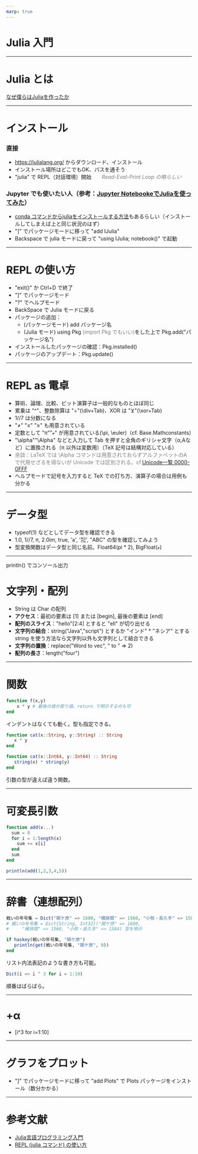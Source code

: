 ```yaml
---
marp: true
---
```

# Julia 入門

---
<!-- paginate: true -->
<!-- footer: Julia 入門 -->
# Julia とは
[なぜ僕らはJuliaを作ったか](https://www.geidai.ac.jp/~marui/julialang/why_we_created_julia/index.html)

---
# インストール
### 直接
* https://julialang.org/ からダウンロード、インストール
* インストール場所はどこでもOK、パスを通そう
* "julia" で REPL（対話環境）開始　　<span style="color: gray">*Read-Eval-Print Loop の略らしい*</span>

### Jupyter でも使いたい人（参考：[Jupyter NotebookeでJuliaを使ってみた](https://note.com/char_mi/n/nf8fc1b83591d)）
* [conda コマンドからjuliaをインストールする方法](https://qiita.com/MTNakata/items/54b8c0fc49df4d026eef)もあるらしい（インストールしてしまえば上と同じ状況のはず）
* "]" でパッケージモードに移って "add IJulia"
* Backspace で julia モードに戻って "using IJulia; notebook()" で起動

---
# REPL の使い方
* "exit()" か Ctrl+D で終了
* "]" でパッケージモード
* "?" でヘルプモード
* BackSpace で Julia モードに戻る
* パッケージの追加：
  - (パッケージモード) add パッケージ名
  - (Julia モード) using Pkg <span style="color:gray">(import Pkg でもいい)</span>をした上で Pkg.add("パッケージ名") 
* インストールしたパッケージの確認：Pkg.installed()
* パッケージのアップデート：Pkg.update()

---
# REPL as 電卓
* 算術、論理、比較、ビット演算子は一般的なものとほぼ同じ
* 累乗は "^"、整数除算は "÷"(\div+Tab)、XOR は "⊻"(\xor+Tab)
* 1//7 は分数になる
* "≠" "≤" "≥" も用意されている
* 定数として "π""ℯ" が用意されている(\pi, \euler)（cf. Base.Mathconstants）
* "\alpha""\Alpha" などと入力して Tab を押すと全角のギリシャ文字（α,Αなど）に置換される（π 以外は変数用）（TeX 記号は結構対応している）
* <span style="color:gray">余談：LaTeX では \Alpha コマンドは用意されておらずアルファベットのAで代用せざるを得ないが Unicode では区別される。cf.[Unicode一覧 0000-0FFF](https://ja.wikipedia.org/wiki/Unicode%E4%B8%80%E8%A6%A7_0000-0FFF)</span>
* ヘルプモードで記号を入力すると TeX での打ち方、演算子の場合は用例も分かる

---
# データ型
* typeof(1) などとしてデータ型を確認できる
* 1.0, 1//7, π, 2.0im, true, 'a', '㌕', "ABC" の型を確認してみよう
* 型変換関数はデータ型と同じ名前。Float64(pi * 2), BigFloat(ℯ)

---
println() でコンソール出力
# 文字列・配列
* String は Char の配列
* **アクセス**：最初の要素は [1] または [begin], 最後の要素は [end]
* **配列のスライス**："hello"[2:4] とすると "ell" が切り出せる
* **文字列の結合**：string("Java","script") とするか "インド" * "ネシア" とする
string を使う方法なら文字列以外も文字列として結合できる
* **文字列の置換**：replace("Word to vec", " to " => 2)
* **配列の長さ**：length("four")

---
# 関数
```julia
function f(x,y)
    x * y # 最後の値が戻り値。return で明示するのも可
end
```
インデントはなくても動く。型も指定できる。
```julia
function cat(x::String, y::String) :: String
   x * y
end

function cat(x::Int64, y::Int64) :: String
   string(x) * string(y)
end
```
引数の型が違えば違う関数。

---
# 可変長引数
```julia
function add(x...)
  sum = 0
  for i = 1:length(x)
    sum += x[i]
  end
  sum
end

println(add(1,2,3,4,5))
```

---
# 辞書（連想配列）
```julia
戦いの年号集 = Dict("関ケ原" => 1600, "桶狭間" => 1560, "小牧・長久手" => 1584)
# 戦いの年号集 = Dict{String, Int32}("関ケ原" => 1600, 
#     "桶狭間" => 1560, "小牧・長久手" => 1584) 型を明示

if haskey(戦いの年号集, "関ケ原")
   println(get(戦いの年号集, "関ケ原", 0))
end
```
リスト内法表記のような書き方も可能。
```julia
Dict(i => i ^ 3 for i = 1:10)
```
順番はばらばら。

---
# +α
* [i^3 for i=1:10]

---
# グラフをプロット
* "]" でパッケージモードに移って "add Plots" で Plots パッケージをインストール（数分かかる）

---
# 参考文献
* [Julia言語プログラミング入門](http://itref.fc2web.com/lang/julia/)
* [REPL (julia コマンド) の使い方](http://nalab.mind.meiji.ac.jp/~mk/labo/text/julia-memo/node6.html)